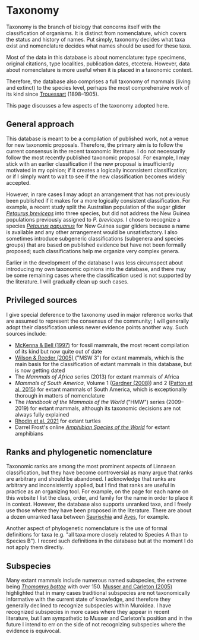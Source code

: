 # Taxonomy

Taxonomy is the branch of biology that concerns itself with the classification of
organisms. It is distinct from nomenclature, which covers the status and history of
names. Put simply, taxonomy decides what taxa exist and nomenclature decides what names
should be used for these taxa.

Most of the data in this database is about nomenclature: type specimens, original
citations, type localities, publication dates, etcetera. However, data about
nomenclature is more useful when it is placed in a taxonomic context.

Therefore, the database also comprises a full taxonomy of mammals (living and extinct)
to the species level, perhaps the most comprehensive work of its kind since
[Trouessart](/h/18851) (1898–1905).

This page discusses a few aspects of the taxonomy adopted here.

## General approach

This database is meant to be a compilation of published work, not a venue for new
taxonomic proposals. Therefore, the primary aim is to follow the current consensus in
the recent taxonomic literature. I do not necessarily follow the most recently published
taxonomic proposal. For example, I may stick with an earlier classification if the new
proposal is insufficiently motivated in my opinion; if it creates a logically
inconsistent classification; or if I simply want to wait to see if the new
classification becomes widely accepted.

However, in rare cases I may adopt an arrangement that has not previously been published
if it makes for a more logically consistent classification. For example, a recent study
split the Australian population of the sugar glider
[_Petaurus breviceps_](/t/Petaurus_breviceps) into three species, but did not address
the New Guinea populations previously assigned to _P. breviceps_. I chose to recognize a
species [_Petaurus papuanus_](/t/Petaurus_papuanus) for New Guinea sugar gliders because
a name is available and any other arrangement would be unsatisfactory. I also sometimes
introduce subgeneric classifications (subgenera and species groups) that are based on
published evidence but have not been formally proposed; such classifications help me
organize very complex genera.

Earlier in the development of the database I was less circumspect about introducing my
own taxonomic opinions into the database, and there may be some remaining cases where
the classification used is not supported by the literature. I will gradually clean up
such cases.

## Privileged sources

I give special deference to the taxonomy used in major reference works that are assumed
to represent the consensus of the community; I will generally adopt their classification
unless newer evidence points another way. Such sources include:

- [McKenna & Bell (1997)](/a/9784) for fossil mammals, the most recent compilation of
  its kind but now quite out of date
- [Wilson & Reeder (2005)](/a/9291) ("MSW 3") for extant mammals, which is the main
  basis for the classification of extant mammals in this database, but is now getting
  dated
- The _Mammals of Africa_ series (2013) for extant mammals of Africa
- _Mammals of South America_, Volume 1 ([Gardner (2008)](/a/5818)) and 2
  ([Patton et al. 2015](/a/25268)) for extant mammals of South America, which is
  exceptionally thorough in matters of nomenclature
- The _Handbook of the Mammals of the World_ ("HMW") series (2009–2019) for extant
  mammals, although its taxonomic decisions are not always fully explained
- [Rhodin et al. 2021](/a/57132) for extant turtles
- Darrel Frost's online
  [_Amphibian Species of the World_](https://amphibiansoftheworld.amnh.org/) for extant
  amphibians

## Ranks and phylogenetic nomenclature

Taxonomic ranks are among the most prominent aspects of Linnaean classification, but
they have become controversial as many argue that ranks are arbitrary and should be
abandoned. I acknowledge that ranks are arbitrary and inconsistently applied, but I find
that ranks are useful in practice as an organizing tool. For example, on the page for
each name on this website I list the class, order, and family for the name in order to
place it in context. However, the database also supports unranked taxa, and I freely use
those where they have been proposed in the literature. There are about a dozen unranked
taxa between [Saurischia](/t/Saurischia) and [Aves](/t/Aves), for example.

Another aspect of phylogenetic nomenclature is the use of formal definitions for taxa
(e.g. "all taxa more closely related to Species A than to Species B"). I record such
definitions in the database but at the moment I do not apply them directly.

## Subspecies

Many extant mammals include numerous named subspecies, the extreme being
[_Thomomys bottae_](/t/Thomomys_bottae) with over 150.
[Musser and Carleton (2005)](/a/8562) highlighted that in many cases traditional
subspecies are not taxonomically informative with the current state of knowledge, and
therefore they generally declined to recognize subspecies within Muroidea. I have
recognized subspecies in more cases where they appear in recent literature, but I am
sympathetic to Musser and Carleton's position and in the future I intend to err on the
side of not recognizing subspecies where the evidence is equivocal.
